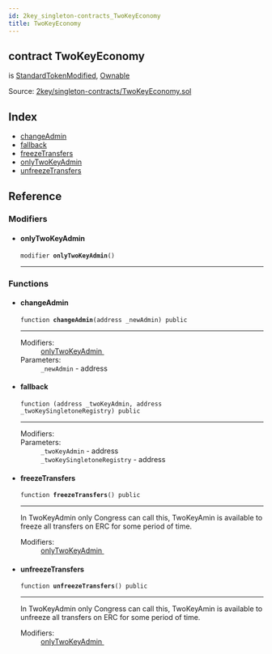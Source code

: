 ```yaml
---
id: 2key_singleton-contracts_TwoKeyEconomy
title: TwoKeyEconomy
---
```


<div class="contract-doc"><div class="contract"><h2 class="contract-header"><span class="contract-kind">contract</span> TwoKeyEconomy</h2><p class="base-contracts"><span>is</span> <a href="2key_singleton-contracts_StandardTokenModified.html">StandardTokenModified</a><span>, </span><a href="openzeppelin-solidity_contracts_ownership_Ownable.html">Ownable</a></p><div class="source">Source: <a href="git+https://github.com/2keynet/web3-alpha/blob/v0.0.3/contracts/2key/singleton-contracts/TwoKeyEconomy.sol" target="_blank">2key/singleton-contracts/TwoKeyEconomy.sol</a></div></div><div class="index"><h2>Index</h2><ul><li><a href="2key_singleton-contracts_TwoKeyEconomy.html#changeAdmin">changeAdmin</a></li><li><a href="2key_singleton-contracts_TwoKeyEconomy.html#">fallback</a></li><li><a href="2key_singleton-contracts_TwoKeyEconomy.html#freezeTransfers">freezeTransfers</a></li><li><a href="2key_singleton-contracts_TwoKeyEconomy.html#onlyTwoKeyAdmin">onlyTwoKeyAdmin</a></li><li><a href="2key_singleton-contracts_TwoKeyEconomy.html#unfreezeTransfers">unfreezeTransfers</a></li></ul></div><div class="reference"><h2>Reference</h2><div class="modifiers"><h3>Modifiers</h3><ul><li><div class="item modifier"><span id="onlyTwoKeyAdmin" class="anchor-marker"></span><h4 class="name">onlyTwoKeyAdmin</h4><div class="body"><code class="signature">modifier <strong>onlyTwoKeyAdmin</strong><span>() </span></code><hr/></div></div></li></ul></div><div class="functions"><h3>Functions</h3><ul><li><div class="item function"><span id="changeAdmin" class="anchor-marker"></span><h4 class="name">changeAdmin</h4><div class="body"><code class="signature">function <strong>changeAdmin</strong><span>(address _newAdmin) </span><span>public </span></code><hr/><dl><dt><span class="label-modifiers">Modifiers:</span></dt><dd><a href="2key_singleton-contracts_TwoKeyEconomy.html#onlyTwoKeyAdmin">onlyTwoKeyAdmin </a></dd><dt><span class="label-parameters">Parameters:</span></dt><dd><div><code>_newAdmin</code> - address</div></dd></dl></div></div></li><li><div class="item function"><span id="fallback" class="anchor-marker"></span><h4 class="name">fallback</h4><div class="body"><code class="signature">function <strong></strong><span>(address _twoKeyAdmin, address _twoKeySingletoneRegistry) </span><span>public </span></code><hr/><dl><dt><span class="label-modifiers">Modifiers:</span></dt><dd></dd><dt><span class="label-parameters">Parameters:</span></dt><dd><div><code>_twoKeyAdmin</code> - address</div><div><code>_twoKeySingletoneRegistry</code> - address</div></dd></dl></div></div></li><li><div class="item function"><span id="freezeTransfers" class="anchor-marker"></span><h4 class="name">freezeTransfers</h4><div class="body"><code class="signature">function <strong>freezeTransfers</strong><span>() </span><span>public </span></code><hr/><div class="description"><p>In TwoKeyAdmin only Congress can call this, TwoKeyAmin is available to freeze all transfers on ERC for some period of time.</p></div><dl><dt><span class="label-modifiers">Modifiers:</span></dt><dd><a href="2key_singleton-contracts_TwoKeyEconomy.html#onlyTwoKeyAdmin">onlyTwoKeyAdmin </a></dd></dl></div></div></li><li><div class="item function"><span id="unfreezeTransfers" class="anchor-marker"></span><h4 class="name">unfreezeTransfers</h4><div class="body"><code class="signature">function <strong>unfreezeTransfers</strong><span>() </span><span>public </span></code><hr/><div class="description"><p>In TwoKeyAdmin only Congress can call this, TwoKeyAmin is available to unfreeze all transfers on ERC for some period of time.</p></div><dl><dt><span class="label-modifiers">Modifiers:</span></dt><dd><a href="2key_singleton-contracts_TwoKeyEconomy.html#onlyTwoKeyAdmin">onlyTwoKeyAdmin </a></dd></dl></div></div></li></ul></div></div></div>
